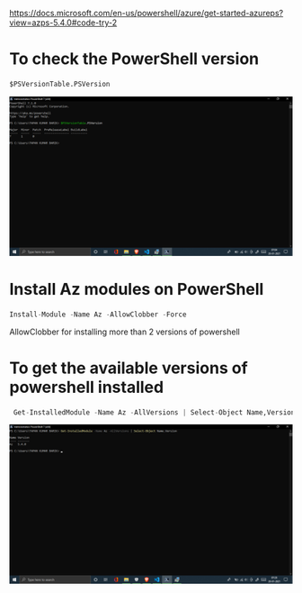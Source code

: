 https://docs.microsoft.com/en-us/powershell/azure/get-started-azureps?view=azps-5.4.0#code-try-2


# To check the PowerShell version 
```python
$PSVersionTable.PSVersion
```

![Alt text](https://github.com/TapanKumarBarik/Azure-powerShell/blob/main/Screenshot%20(42).png)

# Install Az modules on PowerShell
```python
Install-Module -Name Az -AllowClobber -Force
```
AllowClobber for installing more than 2 versions of powershell

# To get the available versions of powershell installed 
```python
 Get-InstalledModule -Name Az -AllVersions | Select-Object Name,Version
 ```
 ![Alt text](https://github.com/TapanKumarBarik/Azure-powerShell/blob/main/Screenshot%20(43).png)
